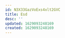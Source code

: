 ```yaml
---
id: N3X33GazVoExs4xlt2GVC
title: Esd
desc: ''
updated: 1629093248169
created: 1629093248169
---
```


